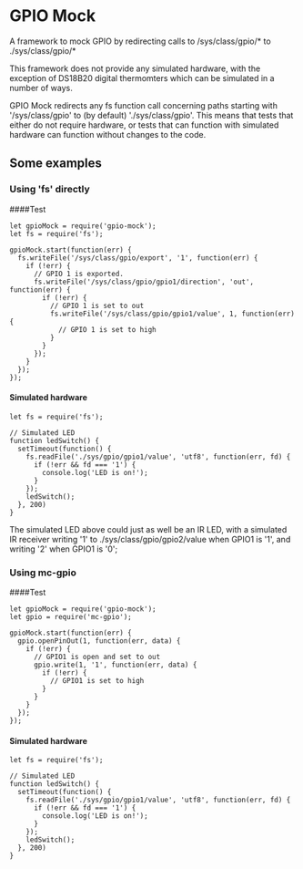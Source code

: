 # GPIO Mock

A framework to mock GPIO by redirecting calls to /sys/class/gpio/* to ./sys/class/gpio/*

This framework does not provide any simulated hardware, with the exception of DS18B20 digital thermomters which can be
simulated in a number of ways.

GPIO Mock redirects any fs function call concerning paths starting with '/sys/class/gpio' to (by default)
'./sys/class/gpio'. This means that tests that either do not require hardware, or tests that can function with
simulated hardware can function without changes to the code.

## Some examples

### Using 'fs' directly

####Test
```
let gpioMock = require('gpio-mock');
let fs = require('fs');

gpioMock.start(function(err) {
  fs.writeFile('/sys/class/gpio/export', '1', function(err) {
    if (!err) {
      // GPIO 1 is exported.
      fs.writeFile('/sys/class/gpio/gpio1/direction', 'out', function(err) {
        if (!err) {
          // GPIO 1 is set to out
          fs.writeFile('/sys/class/gpio/gpio1/value', 1, function(err) {
            // GPIO 1 is set to high
          }
        }
      });
    }
  });
});
```

#### Simulated hardware

```
let fs = require('fs');

// Simulated LED
function ledSwitch() {
  setTimeout(function() {
    fs.readFile('./sys/gpio/gpio1/value', 'utf8', function(err, fd) {
      if (!err && fd === '1') {
        console.log('LED is on!');
      }
    });
    ledSwitch();
  }, 200)
}
```

The simulated LED above could just as well be an IR LED, with a simulated IR receiver writing '1' to
./sys/class/gpio/gpio2/value when GPIO1 is '1', and writing '2' when GPIO1 is '0';


### Using mc-gpio

####Test
```
let gpioMock = require('gpio-mock');
let gpio = require('mc-gpio');

gpioMock.start(function(err) {
  gpio.openPinOut(1, function(err, data) {
    if (!err) {
      // GPIO1 is open and set to out
      gpio.write(1, '1', function(err, data) {
        if (!err) {
          // GPIO1 is set to high
        }
      }
    }
  });
});
```

#### Simulated hardware

```
let fs = require('fs');

// Simulated LED
function ledSwitch() {
  setTimeout(function() {
    fs.readFile('./sys/gpio/gpio1/value', 'utf8', function(err, fd) {
      if (!err && fd === '1') {
        console.log('LED is on!');
      }
    });
    ledSwitch();
  }, 200)
}
```